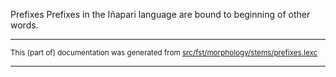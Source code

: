 Prefixes
Prefixes in the Iñapari language are bound to beginning of other words.

* * *

<small>This (part of) documentation was generated from [src/fst/morphology/stems/prefixes.lexc](https://github.com/giellalt/lang-inp/blob/main/src/fst/morphology/stems/prefixes.lexc)</small>

---

